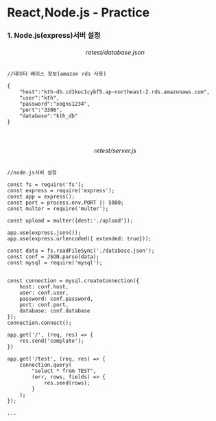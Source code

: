# React,Node.js - Practice

<h3>1. Node.js(express)서버 설정</h3>

<div align="center"><h6>retest/database.json</h6></div>

```
//데이터 베이스 정보(amazon rds 사용)

{
    "host":"kth-db.cd1kuc1cybf5.ap-northeast-2.rds.amazonaws.com",
    "user":"kth",
    "password":"xogns1234",
    "port":"3306",
    "database":"kth_db"
}
```

<br>
<div align="center"><h6>retest/server.js</h6></div>

```
//node.js서버 설정

const fs = require('fs');
const express = require('express');
const app = express();
const port = process.env.PORT || 5000;
const multer = require('multer');

const upload = multer({dest:'./upload'});

app.use(express.json());
app.use(express.urlencoded({ extended: true}));

const data = fs.readFileSync('./database.json');
const conf = JSON.parse(data);
const mysql = require('mysql');


const connection = mysql.createConnection({
    host: conf.host,
    user: conf.user,
    password: conf.password,
    port: conf.port,
    database: conf.database
});
connection.connect();

app.get('/', (req, res) => {
    res.send('complate');
})

app.get('/test', (req, res) => {
    connection.query(
        "select * from TEST",
        (err, rows, fields) => {
            res.send(rows);
        }
    );
});

...
```

#
